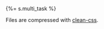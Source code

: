 {%= s.multi_task %}

Files are compressed with [clean-css](https://github.com/GoalSmashers/clean-css).
